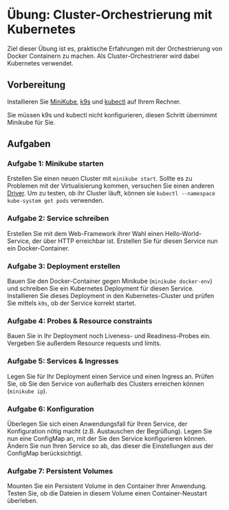 # Übung: Cluster-Orchestrierung mit Kubernetes

Ziel dieser Übung ist es, praktische Erfahrungen mit der Orchestrierung von Docker Containern zu machen. Als Cluster-Orchestrierer wird dabei Kubernetes verwendet.

## Vorbereitung

Installieren Sie [MiniKube](https://kubernetes.io/de/docs/setup/minikube/), [k9s](https://k9scli.io/topics/install/) und [kubectl](https://kubernetes.io/de/docs/tasks/tools/install-kubectl/) auf Ihrem Rechner.

Sie müssen k9s und kubectl nicht konfigurieren, diesen Schritt übernimmt Minikube für Sie.

## Aufgaben

### Aufgabe 1: Minikube starten

Erstellen Sie einen neuen Cluster mit `minikube start`. Sollte es zu Problemen mit der Virtualisierung kommen, versuchen Sie einen anderen [Driver](https://minikube.sigs.k8s.io/docs/drivers/). Um zu testen, ob ihr
Cluster läuft, können sie `kubectl --namespace kube-system get pods` verwenden.

### Aufgabe 2: Service schreiben

Erstellen Sie mit dem Web-Framework ihrer Wahl einen Hello-World-Service, der über HTTP erreichbar ist. Erstellen Sie für diesen Service nun ein Docker-Container.

### Aufgabe 3: Deployment erstellen

Bauen Sie den Docker-Container gegen Minikube (`minikube docker-env`) und schreiben Sie ein Kubernetes Deployment für diesen Service. Installieren Sie dieses Deployment in den Kubernetes-Cluster und prüfen Sie mittels
`k9s`, ob der Service korrekt startet.

### Aufgabe 4: Probes & Resource constraints

Bauen Sie in Ihr Deployment noch Liveness- und Readiness-Probes ein. Vergeben Sie außerdem Resource requests und limits.

### Aufgabe 5: Services & Ingresses

Legen Sie für Ihr Deployment einen Service und einen Ingress an. Prüfen Sie, ob Sie den Service von außerhalb des Clusters erreichen können (`minikube ip`).

### Aufgabe 6: Konfiguration

Überlegen Sie sich einen Anwendungsfall für Ihren Service, der Konfiguration nötig macht (z.B. Austauschen der Begrüßung). Legen Sie nun eine ConfigMap an, mit der Sie den Service konfigurieren können.
Ändern Sie nun Ihren Service so ab, das dieser die Einstellungen aus der ConfigMap berücksichtigt.

### Aufgabe 7: Persistent Volumes

Mounten Sie ein Persistent Volume in den Container Ihrer Anwendung. Testen Sie, ob die Dateien in diesem Volume einen Container-Neustart überleben.


